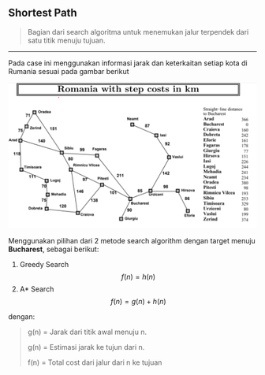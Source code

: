 ## Shortest Path

> Bagian dari search algoritma untuk menemukan jalur terpendek dari satu titik menuju tujuan.
---
Pada case ini menggunakan informasi jarak dan keterkaitan setiap kota di Rumania sesuai pada gambar berikut

![romania_cities](romania_cities.png)

Menggunakan pilihan dari 2 metode search algorithm dengan target menuju **Bucharest**, sebagai berikut:
1. Greedy Search
   $$f(n)=h(n)$$
2. A* Search
   $$f(n)=g(n)+h(n)$$

dengan:
> g(n) = Jarak dari titik awal menuju n.
> 
> g(n) = Estimasi jarak ke tujun dari n.
> 
> f(n) = Total cost dari jalur dari n ke tujuan